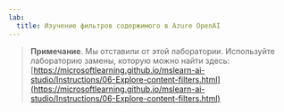```yaml
---
lab:
  title: Изучение фильтров содержимого в Azure OpenAI
---
```


> **Примечание**. Мы отставили от этой лаборатории. Используйте лабораторию замены, которую можно найти здесь: [https://microsoftlearning.github.io/mslearn-ai-studio/Instructions/06-Explore-content-filters.html](https://microsoftlearning.github.io/mslearn-ai-studio/Instructions/06-Explore-content-filters.html)
